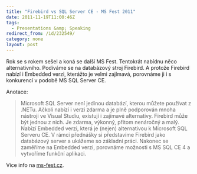 ```yaml
---
title: "Firebird vs SQL Server CE - MS Fest 2011"
date: 2011-11-19T11:00:46Z
tags:
  - Presentations &amp; Speaking
redirect_from: /id/232549/
category: none
layout: post
---
```

Rok se s rokem sešel a koná se další MS Fest. Tentokrát nabídnu něco alternativního. Podíváme se na databázový stroj Firebird. A protože Firebird nabízí i Embedded verzi, kterážto je velmi zajímavá, porovnáme ji i s konkurencí v podobě MS SQL Server CE.

Anotace:

> Microsoft SQL Server není jedinou databází, kterou můžete používat z .NETu. Ačkoli nabízí i verzi zdarma a je plně podporován mnoha nástroji ve Visual Studiu, existují i zajímavé alternativy. Firebird může být jednou z nich. Je zdarma, výkonný, přitom nenáročný a malý. Nabízí Embedded verzi, která je (nejen) alternativou k Microsoft SQL Serveru CE. V rámci přednášky si představíme Firebird jako databázový server a ukážeme so základní práci. Nakonec se zaměříme na Embedded verzi, porovnáme možnosti s MS SQL CE 4 a vytvoříme funkční aplikaci.

Více info na [ms-fest.cz][1].

[1]: http://www.ms-fest.cz/Program/Nedele
